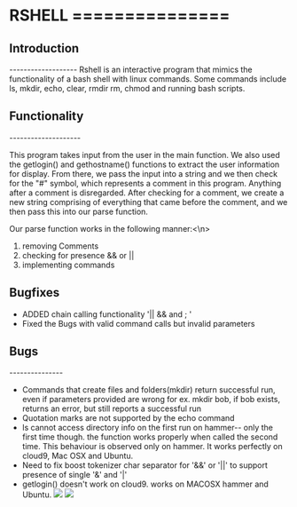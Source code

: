 <h1>RSHELL</hi>
===============

<h2>Introduction</h2>
-------------------
Rshell is an interactive program that mimics the functionality of a 
bash shell with linux commands. Some commands include ls, mkdir, echo, clear, rmdir
rm, chmod and running bash scripts.

<h2>Functionality</h2>
--------------------

This program takes input from the user in the main function. 
We also used the getlogin() and gethostname() functions to 
extract the user information for display. From there,
we pass the input into a string and we then check for the "#" symbol, which
represents a comment in this program. Anything after a comment is disregarded.
After checking for a comment, we create a new string comprising of everything that
came before the comment, and we then pass this into our parse function.

Our parse function works in the following manner:<\n>
    <ol><li>removing Comments</li>
    <li>checking for presence && or || </li>
    <li>implementing commands</li></ol>

<h2>Bugfixes</h2>
<ul>
<li>ADDED chain calling functionality '|| && and ; '</li>
<li>Fixed the Bugs with valid command calls but invalid parameters</li></ul>


<h2>Bugs</h2>
---------------
<ul>
<li>Commands that create files and folders(mkdir) return successful run, even if parameters provided are wrong for ex. mkdir bob, if bob exists, 
returns an error, but still reports a successful run


<li>Quotation marks are not supported by the echo command</li>


<li>ls cannot access directory info on the first run on hammer-- only the first time though. the function works properly when called the second time. This behaviour is observed only on hammer. It works perfectly on cloud9, Mac OSX and Ubuntu.</li>


<li>Need to fix boost tokenizer char separator for '&&' or '||' to support presence of single '&' and '|'</li>


<li>getlogin() doesn't work on cloud9. works on MACOSX hammer and Ubuntu.
<img src="https://drive.google.com/file/d/0BzOargFVA7MrcERQRTZZTkpHZFU/view?usp=sharing"/>
<img src="https://drive.google.com/file/d/0BzOargFVA7MraEx2ejJENGNOd2M/view?usp=sharing"/>
</li>
</ul>



